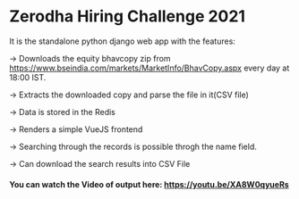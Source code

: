 # Zerodha Hiring Challenge 2021
 
It is the standalone python django web app with the features:

-> Downloads the equity bhavcopy zip from https://www.bseindia.com/markets/MarketInfo/BhavCopy.aspx every day at 18:00 IST.

-> Extracts the downloaded copy and parse the file in it(CSV file)

-> Data is stored in the Redis

-> Renders a simple VueJS frontend

-> Searching through the records is possible throgh the name field.

-> Can download the search results into CSV File

#### You can watch the Video of output here: https://youtu.be/XA8W0qyueRs
